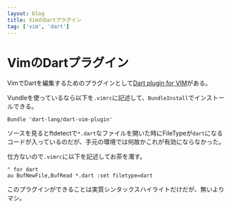 ```yaml
---
layout: blog
title: VimのDartプラグイン
tag: ['vim', 'dart']
---
```


# VimのDartプラグイン

VimでDartを編集するためのプラグインとして[Dart plugin for VIM](https://github.com/dart-lang/dart-vim-plugin)がある。

Vundleを使っているなら以下を`.vimrc`に記述して、`BundleInstall`でインストールできる。

~~~~
Bundle 'dart-lang/dart-vim-plugin'
~~~~

ソースを見るとftdetectで`*.dart`なファイルを開いた時にFileTypeが`dart`になるコードが入っているのだが、手元の環境では何故かこれが有効にならなかった。

仕方ないので`.vimrc`に以下を記述してお茶を濁す。

~~~~
" for dart
au BufNewFile,BufRead *.dart :set filetype=dart
~~~~

このプラグインができることは実質シンタックスハイライトだけだが、無いよりマシ。
